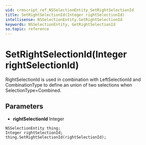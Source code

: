 ```yaml
---
uid: crmscript_ref_NSSelectionEntity_SetRightSelectionId
title: SetRightSelectionId(Integer rightSelectionId)
intellisense: NSSelectionEntity.SetRightSelectionId
keywords: NSSelectionEntity, GetRightSelectionId
so.topic: reference
---
```


# SetRightSelectionId(Integer rightSelectionId)

RightSelectionId  is used in combination with LeftSelectionId and CombinationType to define an union of two selections when SelectionType=Combined.

## Parameters

* **rightSelectionId** Integer

```crmscript
NSSelectionEntity thing;
Integer rightSelectionId;
thing.SetRightSelectionId(rightSelectionId);
```

